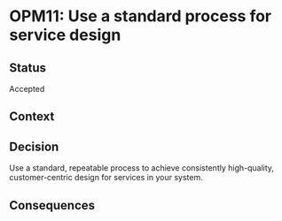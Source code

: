 # OPM11: Use a standard process for service design

## Status
Accepted

## Context

## Decision
Use a standard, repeatable process to achieve consistently high-quality,
customer-centric design for services in your system.

## Consequences